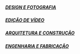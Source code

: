   <section>
        <div class="container">
          <div class="content">
            <div class="">
              <a href="https://razor.com.br/workstations-para-design-grafico-e-fotografia">
                <h5 class="">DESIGN E FOTOGRAFIA</h5>
              </a>
            </div>
            <div class="">
              <a href="https://razor.com.br/workstations-para-edicao-de-video-motion-e-3d">
                <h5 class="">EDIÇÃO DE VÍDEO</h5>
              </a>
            </div>
            <div class="">
              <a href="https://razor.com.br/workstations-para-arquitetura-e-construcao">
                <h5 class="">ARQUITETURA E CONSTRUÇÃO</h5>
              </a>
            </div>
            <div class="">
              <a href="https://razor.com.br/workstations-para-engenharia-e-fabricacao/">
                <h5 class="">ENGENHARIA E FABRICAÇÃO</h5>
              </a>
            </div>
          </div>
        </div>
      </section>
